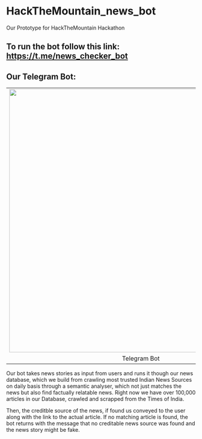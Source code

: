 # HackTheMountain_news_bot
Our Prototype for HackTheMountain Hackathon

## To run the bot follow this link: https://t.me/news_checker_bot 

## Our Telegram Bot:
  <table align="center">
    <tr>
      <td><img src="https://user-images.githubusercontent.com/17181457/95664719-1a427780-0b68-11eb-82cc-6e547d7cd6e1.png" height=700></td>
      <td><img src="https://user-images.githubusercontent.com/17181457/95665037-43640780-0b6a-11eb-8d7b-bcb2c00fcfc5.png" height=700></td>
    </tr>
    <tr>
      <td align="center">Telegram Bot</td>
      <td align="center">News Article (Instant View)</td>
    </tr>
  </table>

Our bot takes news stories as input from users and runs it though our news database, which we build from crawling most trusted Indian News Sources on daily basis through a semantic analyser, which not just matches the news but also find factually relatable news. Right now we have over 100,000 articles in our Database, crawled and scrapped from the Times of India.

Then, the creditble source of the news, if found us conveyed to the user along with the link to the actual article. If no matching article is found, the bot returns with the message that no creditable news source was found and the news story might be fake.
